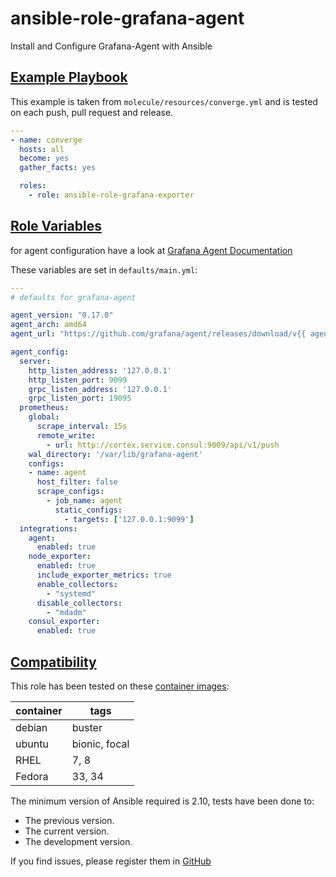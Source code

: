 # ansible-role-grafana-agent
Install and Configure Grafana-Agent with Ansible

## [Example Playbook](#example-playbook)

This example is taken from `molecule/resources/converge.yml` and is tested on each push, pull request and release.
```yaml
---
- name: converge
  hosts: all
  become: yes
  gather_facts: yes

  roles:
    - role: ansible-role-grafana-exporter
```

## [Role Variables](#role-variables)

for agent configuration have a look at [Grafana Agent Documentation](https://github.com/grafana/agent/blob/main/docs/configuration/_index.md)

These variables are set in `defaults/main.yml`:
```yaml
---
# defaults for grafana-agent

agent_version: "0.17.0"
agent_arch: amd64
agent_url: "https://github.com/grafana/agent/releases/download/v{{ agent_version }}/grafana-agent-{{ agent_version }}-1.{{ agent_arch }}.deb"

agent_config:
  server:
    http_listen_address: '127.0.0.1'
    http_listen_port: 9099
    grpc_listen_address: '127.0.0.1'
    grpc_listen_port: 19095
  prometheus:
    global:
      scrape_interval: 15s
      remote_write:
        - url: http://cortex.service.consul:9009/api/v1/push
    wal_directory: '/var/lib/grafana-agent'
    configs:
    - name: agent
      host_filter: false
      scrape_configs:
        - job_name: agent
          static_configs:
            - targets: ['127.0.0.1:9099']
  integrations:
    agent:
      enabled: true
    node_exporter:
      enabled: true
      include_exporter_metrics: true
      enable_collectors:
        - "systemd"
      disable_collectors:
        - "mdadm"
    consul_exporter:
      enabled: true
```

## [Compatibility](#compatibility)

This role has been tested on these [container images](https://hub.docker.com/u/robertdebock):

|container|tags|
|---------|----|
|debian|buster|
|ubuntu|bionic, focal|
|RHEL|7, 8|
|Fedora|33, 34|

The minimum version of Ansible required is 2.10, tests have been done to:

- The previous version.
- The current version.
- The development version.



If you find issues, please register them in [GitHub](https://github.com/langerma/ansible-role-grafana-agent/issues)
